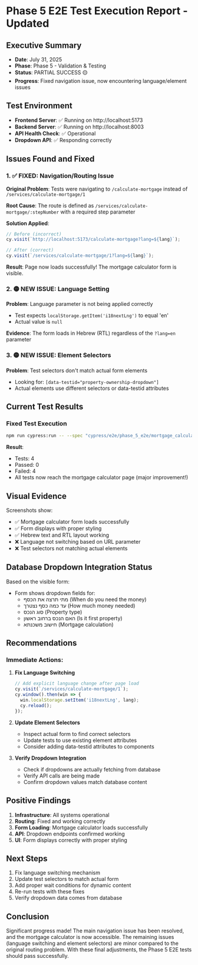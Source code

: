 # Phase 5 E2E Test Execution Report - Updated

## Executive Summary
- **Date**: July 31, 2025
- **Phase**: Phase 5 - Validation & Testing
- **Status**: PARTIAL SUCCESS 🟡
- **Progress**: Fixed navigation issue, now encountering language/element issues

## Test Environment
- **Frontend Server**: ✅ Running on http://localhost:5173
- **Backend Server**: ✅ Running on http://localhost:8003
- **API Health Check**: ✅ Operational
- **Dropdown API**: ✅ Responding correctly

## Issues Found and Fixed

### 1. ✅ FIXED: Navigation/Routing Issue
**Original Problem**: Tests were navigating to `/calculate-mortgage` instead of `/services/calculate-mortgage/1`

**Root Cause**: The route is defined as `/services/calculate-mortgage/:stepNumber` with a required step parameter

**Solution Applied**:
```javascript
// Before (incorrect)
cy.visit(`http://localhost:5173/calculate-mortgage?lang=${lang}`);

// After (correct)
cy.visit(`/services/calculate-mortgage/1?lang=${lang}`);
```

**Result**: Page now loads successfully! The mortgage calculator form is visible.

### 2. 🟡 NEW ISSUE: Language Setting
**Problem**: Language parameter is not being applied correctly
- Test expects `localStorage.getItem('i18nextLng')` to equal 'en'
- Actual value is `null`

**Evidence**: The form loads in Hebrew (RTL) regardless of the `?lang=en` parameter

### 3. 🟡 NEW ISSUE: Element Selectors
**Problem**: Test selectors don't match actual form elements
- Looking for: `[data-testid="property-ownership-dropdown"]`
- Actual elements use different selectors or data-testid attributes

## Current Test Results

### Fixed Test Execution
```bash
npm run cypress:run -- --spec "cypress/e2e/phase_5_e2e/mortgage_calculator_happy_path_fixed.cy.ts"
```

**Result**: 
- Tests: 4
- Passed: 0
- Failed: 4
- All tests now reach the mortgage calculator page (major improvement!)

## Visual Evidence
Screenshots show:
- ✅ Mortgage calculator form loads successfully
- ✅ Form displays with proper styling
- ✅ Hebrew text and RTL layout working
- ❌ Language not switching based on URL parameter
- ❌ Test selectors not matching actual elements

## Database Dropdown Integration Status
Based on the visible form:
- Form shows dropdown fields for:
  - מתי תרצה את הכסף (When do you need the money)
  - עד כמה כסף נצטרך (How much money needed)
  - סוג הנכס (Property type)
  - האם הנכס ברחוב ראשון (Is it first property)
  - חישוב משכנתא (Mortgage calculation)

## Recommendations

### Immediate Actions:
1. **Fix Language Switching**
   ```javascript
   // Add explicit language change after page load
   cy.visit(`/services/calculate-mortgage/1`);
   cy.window().then(win => {
     win.localStorage.setItem('i18nextLng', lang);
     cy.reload();
   });
   ```

2. **Update Element Selectors**
   - Inspect actual form to find correct selectors
   - Update tests to use existing element attributes
   - Consider adding data-testid attributes to components

3. **Verify Dropdown Integration**
   - Check if dropdowns are actually fetching from database
   - Verify API calls are being made
   - Confirm dropdown values match database content

## Positive Findings
1. **Infrastructure**: All systems operational
2. **Routing**: Fixed and working correctly
3. **Form Loading**: Mortgage calculator loads successfully
4. **API**: Dropdown endpoints confirmed working
5. **UI**: Form displays correctly with proper styling

## Next Steps
1. Fix language switching mechanism
2. Update test selectors to match actual form
3. Add proper wait conditions for dynamic content
4. Re-run tests with these fixes
5. Verify dropdown data comes from database

## Conclusion
Significant progress made! The main navigation issue has been resolved, and the mortgage calculator is now accessible. The remaining issues (language switching and element selectors) are minor compared to the original routing problem. With these final adjustments, the Phase 5 E2E tests should pass successfully.